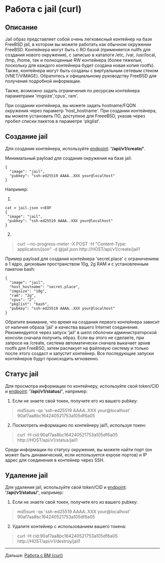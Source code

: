 # Работа с jail (curl)

## Описание

Jail образ представляет собой очень легковесный контейнер на базе FreeBSD jail, в котором вы можете работать как обычном окружении FreeBSD.
Контейнера могут быть с RO базой (применяется nullfs для создания нового окружения), с записью в каталоги /etc, /var, /usr/local, /tmp, /home, так и полноценные RW контейнера (более тяжелые, поскольку для
каждого контейнера будет создана новая копия rootfs). Также, контейнера могут быть созданы с виртуальным сетевым стеком (VNET/VIMAGE). Обратитесь к официальному руководству FreeBSD для получения подробной информации.

Также, возможно задать ограничения по ресурсам контейнера параметрами 'imgsize','cpus', ram'.

При создании контейнера, вы можете задать hostname/FQDN окружения через параметр 'host_hostname'.
При создании контейнера, вы можете установить ПО, доступное для FreeeBSD, указав через пробел списки пакетов в параметре 'pkglist'.

## Создание jail

Для создания контейнера, используйте [endpoint](api.md): **'/api/v1/create/'**.

Минимальный payload для создания окружения на базе jail:

```
{
  "image": "jail",
  "pubkey": "ssh-ed25519 AAAA..XXX your@localhost"
}
```

Например:

1)
```
cat > jail.json <<EOF
{
 "image": "jail",
 "pubkey": "ssh-ed25519 AAAA..XXX your@localhost"
}
```

2)
> curl --no-progress-meter -X POST -H "Content-Type: application/json" -d @jail.json http://HOST/api/v1/create/jail1

Пример payload для создания контейнера 'secret.place' с ограничением в 1 ядро, дисковым пространством 10g, 2g RAM и с установленным пакетом bash:
```
{
  "image": "jail",
  "host_hostname": "secret.place",
  "imgsize": "10g",
  "ram": "2g",
  "cpus": "2",
  "pkglist": "bash",
  "pubkey": "ssh-ed25519 AAAA..XXX your@localhost"
}

```

Обратите внимание, что время на создания первого контейнера зависит от наличия образа 'jail' и качества вашего Internet соединения. 
Рекомендуется через запуск 'jail' в  шелл оболочки администраторской консоли сначала получить образ. Если вы этого не сделаете, при запросе на /create,
система автоматически сначала выкачает архив rootfs для FreeBSD, затем распакует на файловую систему и только после этого создаст и запустит контейнер. 
Все последующие запуски контейнеров будут происходить мгновенно.


## Статус jail

Для просмотра информации по контейнеру, используйте свой token/CID и [endpoint](api.md): **'/api/v1/status/'**, например:

1) Если не знаете свой токен, получите его из вашего pubkey:
>  md5sum -qs 'ssh-ed25519 AAAA..XXX your@localhost'
> 90af7aa8bc164240521753a105df6a05

2) Посмотреть информацию по контейнеру jail1, используя токен:
> curl -H cid:90af7aa8bc164240521753a105df6a05 http://HOST/api/v1/status/jail1

Среди информации по статусу окружения, вы можете найти порт (он может быть динамический, если используется expose портов) и IP адрес для соединения в контейнер через SSH.


## Удаление jail

Для удаления jail, используйте свой token/CID и [endpoint](api.md): **'/api/v1/status/'**, например:

1) Если не знаете свой токен, получите его из вашего pubkey:
>  md5sum -qs 'ssh-ed25519 AAAA..XXX your@localhost'
> 90af7aa8bc164240521753a105df6a05

2) Удалите контейнер с использованием вашего токена:
> curl -H cid:90af7aa8bc164240521753a105df6a05 http://HOST/api/v1/destroy/jail1


---

Дальше: [Работа с ВМ (curl)](bhyve_curl.md)

